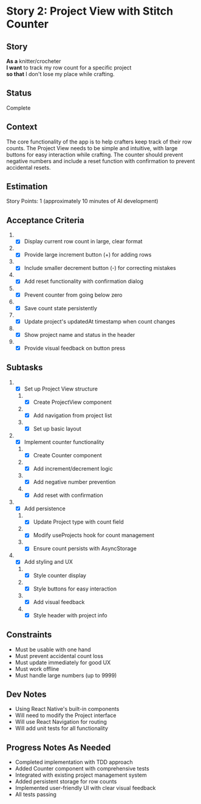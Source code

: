 # Story 2: Project View with Stitch Counter

## Story

**As a** knitter/crocheter\
**I want** to track my row count for a specific project\
**so that** I don't lose my place while crafting.

## Status

Complete

## Context

The core functionality of the app is to help crafters keep track of their row counts. The Project View needs to be simple and intuitive, with large buttons for easy interaction while crafting. The counter should prevent negative numbers and include a reset function with confirmation to prevent accidental resets.

## Estimation

Story Points: 1 (approximately 10 minutes of AI development)

## Acceptance Criteria

1. - [x] Display current row count in large, clear format
2. - [x] Provide large increment button (+) for adding rows
3. - [x] Include smaller decrement button (-) for correcting mistakes
4. - [x] Add reset functionality with confirmation dialog
5. - [x] Prevent counter from going below zero
6. - [x] Save count state persistently
7. - [x] Update project's updatedAt timestamp when count changes
8. - [x] Show project name and status in the header
9. - [x] Provide visual feedback on button press

## Subtasks

1. - [x] Set up Project View structure
   1. - [x] Create ProjectView component
   2. - [x] Add navigation from project list
   3. - [x] Set up basic layout
2. - [x] Implement counter functionality
   1. - [x] Create Counter component
   2. - [x] Add increment/decrement logic
   3. - [x] Add negative number prevention
   4. - [x] Add reset with confirmation
3. - [x] Add persistence
   1. - [x] Update Project type with count field
   2. - [x] Modify useProjects hook for count management
   3. - [x] Ensure count persists with AsyncStorage
4. - [x] Add styling and UX
   1. - [x] Style counter display
   2. - [x] Style buttons for easy interaction
   3. - [x] Add visual feedback
   4. - [x] Style header with project info

## Constraints

- Must be usable with one hand
- Must prevent accidental count loss
- Must update immediately for good UX
- Must work offline
- Must handle large numbers (up to 9999)

## Dev Notes

- Using React Native's built-in components
- Will need to modify the Project interface
- Will use React Navigation for routing
- Will add unit tests for all functionality

## Progress Notes As Needed

- Completed implementation with TDD approach
- Added Counter component with comprehensive tests
- Integrated with existing project management system
- Added persistent storage for row counts
- Implemented user-friendly UI with clear visual feedback
- All tests passing
